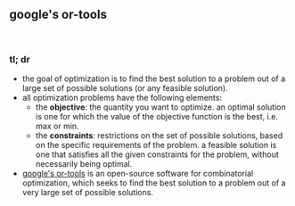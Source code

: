 ## google's or-tools

<br>

### tl; dr

* the goal of optimization is to find the best solution to a problem out of a large set of possible solutions (or any feasible solution).
* all optimization problems have the following elements:
  * the **objective**: the quantity you want to optimize. an optimal solution is one for which the value of the objective function is the best, i.e. max or min.
  * the **constraints**: restrictions on the set of possible solutions, based on the specific requirements of the problem. a feasible solution is one that satisfies all the given constraints for the problem, without necessarily being optimal.
* [google's or-tools](https://developers.google.com/optimization/introduction) is an open-source software for combinatorial optimization, which seeks to find the best solution to a problem out of a very large set of possible solutions.

